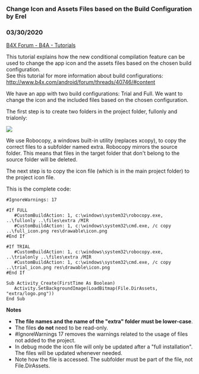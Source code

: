 ### Change Icon and Assets Files based on the Build Configuration by Erel
### 03/30/2020
[B4X Forum - B4A - Tutorials](https://www.b4x.com/android/forum/threads/40875/)

This tutorial explains how the new conditional compilation feature can be used to change the app icon and the assets files based on the chosen build configuration.  
See this tutorial for more information about build configurations: <http://www.b4x.com/android/forum/threads/40746/#content>  
  
We have an app with two build configurations: Trial and Full. We want to change the icon and the included files based on the chosen configuration.  
  
The first step is to create two folders in the project folder, fullonly and trialonly:  
  
![](http://www.b4x.com/basic4android/images/SS-2014-05-11_11.13.10.png)  
  
We use Robocopy, a windows built-in utility (replaces xcopy), to copy the correct files to a subfolder named extra. Robocopy mirrors the source folder. This means that files in the target folder that don't belong to the source folder will be deleted.  
  
The next step is to copy the icon file (which is in the main project folder) to the project icon file.  
  
This is the complete code:  

```B4X
#IgnoreWarnings: 17  
  
#If FULL  
   #CustomBuildAction: 1, c:\windows\system32\robocopy.exe, ..\fullonly ..\files\extra /MIR  
   #CustomBuildAction: 1, c:\windows\system32\cmd.exe, /c copy ..\full_icon.png res\drawable\icon.png  
#End If  
  
#If TRIAL  
   #CustomBuildAction: 1, c:\windows\system32\robocopy.exe, ..\trialonly ..\files\extra /MIR  
   #CustomBuildAction: 1, c:\windows\system32\cmd.exe, /c copy ..\trial_icon.png res\drawable\icon.png  
#End If  
  
Sub Activity_Create(FirstTime As Boolean)  
   Activity.SetBackgroundImage(LoadBitmap(File.DirAssets, "extra/logo.png"))  
End Sub
```

  
  
**Notes**  
  
- **The file names and the name of the "extra" folder must be lower-case**.  
- The files **do not** need to be read-only.  
- #IgnoreWarnings 17 removes the warnings related to the usage of files not added to the project.  
- In debug mode the icon file will only be updated after a "full installation". The files will be updated whenever needed.  
- Note how the file is accessed. The subfolder must be part of the file, not File.DirAssets.